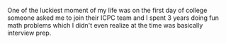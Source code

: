 One of the luckiest moment of my life was on the first day of college someone asked me to join their ICPC team and I spent 3 years doing fun math problems which I didn't even realize at the time was basically interview prep.

